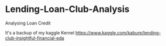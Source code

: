 # Lending-Loan-Club-Analysis
Analysing Loan Credit

It's a backup of my kaggle Kernel https://www.kaggle.com/kabure/lending-club-insightful-financial-eda
